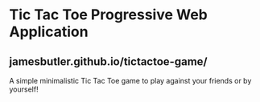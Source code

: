 # Tic Tac Toe Progressive Web Application
## jamesbutler.github.io/tictactoe-game/

A simple minimalistic Tic Tac Toe game to play against your friends or by yourself!